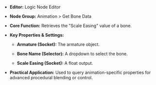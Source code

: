 - **Editor:** Logic Node Editor
    
- **Node Group:** Animation > Get Bone Data
    
- **Core Function:** Retrieves the "Scale Easing" value of a bone.
    
- **Key Properties & Settings:**
    
    - **Armature (Socket):** The armature object.
        
    - **Bone Name (Selector):** A dropdown to select the bone.
        
    - **Scale Easing (Socket):** A float output.
        
- **Practical Application:** Used to query animation-specific properties for advanced procedural blending or control.